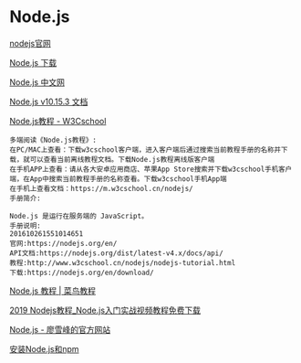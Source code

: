 Node.js
===

[nodejs官网](https://nodejs.org/en/)  

[Node.js 下载](http://nodejs.cn/download/)  

[Node.js 中文网](http://nodejs.cn/)  

[Node.js v10.15.3 文档](http://nodejs.cn/api/)  

[Node.js教程 - W3Cschool](https://www.w3cschool.cn/nodejs/)  
~~~
多端阅读《Node.js教程》:
在PC/MAC上查看：下载w3cschool客户端，进入客户端后通过搜索当前教程手册的名称并下载，就可以查看当前离线教程文档。下载Node.js教程离线版客户端
在手机APP上查看：请从各大安卓应用商店、苹果App Store搜索并下载w3cschool手机客户端，在App中搜索当前教程手册的名称查看。下载w3cschool手机App端
在手机上查看文档：https://m.w3cschool.cn/nodejs/
手册简介:

Node.js 是运行在服务端的 JavaScript。
手册说明:
201610261551014651
官网:https://nodejs.org/en/
API文档:https://nodejs.org/dist/latest-v4.x/docs/api/
教程:http://www.w3cschool.cn/nodejs/nodejs-tutorial.html
下载:https://nodejs.org/en/download/
~~~

[Node.js 教程 | 菜鸟教程](http://www.runoob.com/nodejs/nodejs-tutorial.html)  

[2019 Nodejs教程_Node.js入门实战视频教程免费下载](https://www.itying.com/category-83-b0.html)  

[Node.js - 廖雪峰的官方网站](https://www.liaoxuefeng.com/wiki/001434446689867b27157e896e74d51a89c25cc8b43bdb3000/001434501245426ad4b91f2b880464ba876a8e3043fc8ef000)  

[安装Node.js和npm](https://www.liaoxuefeng.com/wiki/001434446689867b27157e896e74d51a89c25cc8b43bdb3000/00143450141843488beddae2a1044cab5acb5125baf0882000)  
















